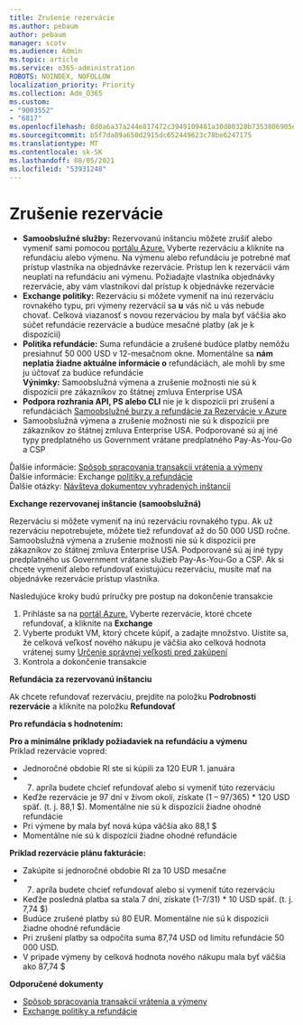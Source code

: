 ```yaml
---
title: Zrušenie rezervácie
ms.author: pebaum
author: pebaum
manager: scotv
ms.audience: Admin
ms.topic: article
ms.service: o365-administration
ROBOTS: NOINDEX, NOFOLLOW
localization_priority: Priority
ms.collection: Adm_O365
ms.custom:
- "9003552"
- "6817"
ms.openlocfilehash: 8d0a6a37a244e817472c3949109481a30d80328b7353806905e05c547e196ea0
ms.sourcegitcommit: b5f7da89a650d2915dc652449623c78be6247175
ms.translationtype: MT
ms.contentlocale: sk-SK
ms.lasthandoff: 08/05/2021
ms.locfileid: "53931248"
---
```

# <a name="cancelling-reservation"></a>Zrušenie rezervácie

- **Samoobslužné služby:** Rezervovanú inštanciu môžete zrušiť alebo vymeniť sami pomocou [portálu Azure.](https://portal.azure.com/#blade/Microsoft_Azure_Reservations/ReservationsBrowseBlade) Vyberte rezerváciu a kliknite na refundáciu alebo výmenu. Na výmenu alebo refundáciu je potrebné mať prístup vlastníka na objednávke rezervácie. Prístup len k rezervácii vám neuplatí na refundáciu ani výmenu. Požiadajte vlastníka objednávky rezervácie, aby vám vlastníkovi dal prístup k objednávke rezervácie
- **Exchange politiky:** Rezerváciu si môžete vymeniť na inú rezerváciu rovnakého typu, pri výmeny rezervácií sa **u** vás nič u vás nebude chovať. Celková viazanosť s novou rezerváciou by mala byť väčšia ako súčet refundácie rezervácie a budúce mesačné platby (ak je k dispozícii)
- **Politika refundácie:** Suma refundácie a zrušené budúce platby nemôžu presiahnuť 50 000 USD v 12-mesačnom okne. Momentálne sa **nám neplatia žiadne aktuálne informácie o** refundáciách, ale mohli by sme ju účtovať za budúce refundácie  
    **Výnimky:** Samoobslužná výmena a zrušenie možnosti nie sú k dispozícii pre zákazníkov zo štátnej zmluva Enterprise USA
- **Podpora rozhrania API, PS alebo CLI** nie je k dispozícii pri zrušení a refundáciách [Samoobslužné burzy a refundácie za Rezervácie v Azure](https://docs.microsoft.com/azure/cost-management-billing/reservations/exchange-and-refund-azure-reservations?WT.mc_id=Portal-Microsoft_Azure_Support)
- Samoobslužná výmena a zrušenie možnosti nie sú k dispozícii pre zákazníkov zo štátnej zmluva Enterprise USA. Podporované sú aj iné typy predplatného us Government vrátane predplatného Pay-As-You-Go a CSP

Ďalšie informácie: [Spôsob spracovania transakcií vrátenia a výmeny](https://docs.microsoft.com/azure/billing/billing-azure-reservations-self-service-exchange-and-refund?WT.mc_id=Portal-Microsoft_Azure_Support#how-return-and-exchange-transactions-are-processed)  
Ďalšie informácie: Exchange [politiky a refundácie](https://docs.microsoft.com/azure/billing/billing-azure-reservations-self-service-exchange-and-refund?WT.mc_id=Portal-Microsoft_Azure_Support#exchange-policies)  
Ďalšie otázky: [Návšteva dokumentov vyhradených inštancií](https://docs.microsoft.com/azure/billing/billing-save-compute-costs-reservations?WT.mc_id=Portal-Microsoft_Azure_Support)

**Exchange rezervovanej inštancie (samoobslužná)**

Rezerváciu si môžete vymeniť na inú rezerváciu rovnakého typu. Ak už rezerváciu nepotrebujete, môžete tiež refundovať až do 50 000 USD ročne. Samoobslužná výmena a zrušenie možnosti nie sú k dispozícii pre zákazníkov zo štátnej zmluva Enterprise USA. Podporované sú aj iné typy predplatného us Government vrátane služieb Pay-As-You-Go a CSP. Ak si chcete vymeniť alebo refundovať existujúcu rezerváciu, musíte mať na objednávke rezervácie prístup vlastníka.

Nasledujúce kroky budú príručky pre postup na dokončenie transakcie

1. Prihláste sa na [portál Azure.](https://portal.azure.com/#blade/Microsoft_Azure_Reservations/ReservationsBrowseBlade) Vyberte rezervácie, ktoré chcete refundovať, a kliknite na **Exchange**
2. Vyberte produkt VM, ktorý chcete kúpiť, a zadajte množstvo. Uistite sa, že celková veľkosť nového nákupu je väčšia ako celková hodnota vrátenej sumy [Určenie správnej veľkosti pred zakúpení](https://docs.microsoft.com/azure/virtual-machines/windows/prepay-reserved-vm-instances?WT.mc_id=Portal-Microsoft_Azure_Support#determine-the-right-vm-size-before-you-buy)
3. Kontrola a dokončenie transakcie

**Refundácia za rezervovanú inštanciu**

Ak chcete refundovať rezerváciu, prejdite na položku **Podrobnosti rezervácie** a kliknite na položku **Refundovať**

**Pro refundácia s hodnotením:**

**Pro a minimálne príklady požiadaviek na refundáciu a výmenu**  
Príklad rezervácie vopred:

- Jednoročné obdobie RI ste si kúpili za 120 EUR 1. januára
- 7. apríla budete chcieť refundovať alebo si vymeniť túto rezerváciu
- Keďže rezervácie je 97 dní v živom okolí, získate (1 – 97/365) * 120 USD späť. (t. j. 88,1 $). Momentálne nie sú k dispozícii žiadne ohodné refundácie
- Pri výmene by mala byť nová kúpa väčšia ako 88,1 $
- Momentálne nie sú k dispozícii žiadne ohodné refundácie

**Príklad rezervácie plánu fakturácie:**

- Zakúpite si jednoročné obdobie RI za 10 USD mesačne
- 7. apríla budete chcieť refundovať alebo si vymeniť túto rezerváciu
- Keďže posledná platba sa stala 7 dní, získate (1-7/31) * 10 USD späť. (t. j. 7,74 $)
- Budúce zrušené platby sú 80 EUR. Momentálne nie sú k dispozícii žiadne ohodné refundácie
- Pri zrušení platby sa odpočíta suma 87,74 USD od limitu refundácie 50 000 USD.
- V prípade výmeny by celková hodnota nového nákupu mala byť väčšia ako 87,74 $

**Odporučené dokumenty**

- [Spôsob spracovania transakcií vrátenia a výmeny](https://docs.microsoft.com/azure/billing/billing-azure-reservations-self-service-exchange-and-refund?WT.mc_id=Portal-Microsoft_Azure_Support#how-return-and-exchange-transactions-are-processed)
- [Exchange politiky a refundácie](https://docs.microsoft.com/azure/billing/billing-azure-reservations-self-service-exchange-and-refund?WT.mc_id=Portal-Microsoft_Azure_Support#exchange-policies)